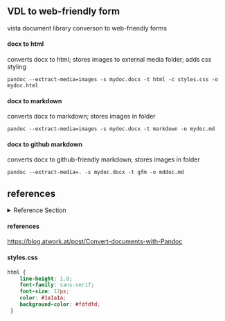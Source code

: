 ## VDL to web-friendly form
vista document library converson to web-friendly forms



#### docx to html
converts docx to html; stores images to external media folder; adds css styling
```
pandoc --extract-media=images -s mydoc.docx -t html -c styles.css -o mydoc.html
```


#### docx to markdown
converts docx to markdown; stores images in folder
```
pandoc --extract-media=images -s mydoc.docx -t markdown -o mydoc.md
```


#### docx to github markdown
converts docx to github-friendly markdown; stores images in folder
```
pandoc --extract-media=. -s mydoc.docx -t gfm -o mddoc.md
```


## references
<details>
  <summary>Reference Section</summary>
  
  ## Heading
  1. A numbered
  2. list
     * With some
     * Sub bullets
</details>



#### references
https://blog.atwork.at/post/Convert-documents-with-Pandoc


#### styles.css
```css
html {
    line-height: 1.0;
    font-family: sans-serif;
    font-size: 12px;
    color: #1a1a1a;
    background-color: #fdfdfd;
 }
```

